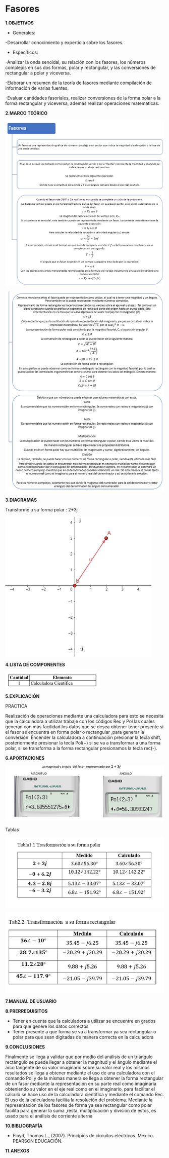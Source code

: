 # Fasores


**1.OBJETIVOS**

- Generales:

-Desarrollar conocimiento y experticia sobre los fasores.

- Específicos:

-Analizar la onda senoidal, su relación con los fasores, los números complejos en sus dos formas, polar y rectangular, y las conversiones de rectangular a polar y viceversa.

-Elaborar un resumen de la teoría de fasores mediante compilación de información de varias fuentes.

-Evaluar cantidades fasoriales, realizar conversiones de la forma polar a la forma rectangular y viceversa, además realizar operaciones matemáticas. 

**2.MARCO TEÓRICO**

![FASOR1](https://github.com/Katherine01-Arevalo/Fasores/blob/main/img/FASOR1.png)

![FASOR2](https://github.com/Katherine01-Arevalo/Fasores/blob/main/img/FASOR2.png)


**3.DIAGRAMAS**

Transforme a su forma polar : 2+3j

![diagrama](https://github.com/Katherine01-Arevalo/Fasores/blob/main/img/diagrama.PNG)

**4.LISTA DE COMPONENTES**

![elementos](https://github.com/Katherine01-Arevalo/Fasores/blob/main/img/elementos.PNG)

**5.EXPLICACIÓN**

PRACTICA 

Realización de operaciones mediante una calculadora para esto se necesita que la calculadora a utilizar trabaje con los códigos Rec y Pol las cuales generan  con más facilidad los datos que  se desea obtener tener presente si el fasor se encuentra en forma polar o rectangular ,para generar la conversión.
Encender la calculadora a continuación presionar la tecla shift, posteriormente presionar la tecla Pol(+) si se va a transformar a una forma polar, si se transforma a la forma rectangular   presionamos la tecla rec(-).

**6.APORTACIONES**

![simulacion](https://github.com/Katherine01-Arevalo/Fasores/blob/main/img/primero.PNG)

Tablas

![tabla1](https://github.com/Katherine01-Arevalo/Fasores/blob/main/img/tabla1.PNG)

![tabla2](https://github.com/Katherine01-Arevalo/Fasores/blob/main/img/tabla%202.PNG)

**7.MANUAL DE USUARIO**

**8.PRERREQUISITOS**

- Tener en cuenta  que la calculadora a utilizar se encuentre en grados para que genere los datos correctos 
- Tener presente  a que  forma se va a transformar ya sea rectangular o polar para que sean digitadas de manera correcta en  la calculadora 

**9.CONCLUSIONES**

Finalmente se llega a validar que por medio del análisis de un triángulo rectángulo se puede llegar a obtener la magnitud y el ángulo mediante el arco tangente de su valor imaginario sobre su valor real  y los mismos resultados se llega a obtener mediante el uso de una calculadora con el comando Pol y de la mismas manera se llega a obtener la forma rectangular de  un fasor mediante la representación en su parte real como imaginaria obteniendo su valor en el eje real como en  el imaginario, para facilitar el cálculo se hace uso de la calculadora  científica y mediante el comando Rec. El uso de la calculadora facilita la resolución del problema.
Mediante la representación de los fasores de forma ya sea rectangular como polar facilita para generar la suma ,resta, multiplicación y división de estos, es usado  para el análisis de corriente alterna 

**10.BIBLIOGRAFÍA**

- Floyd, Thomas L., (2007). Principios de circuitos eléctricos. México. PEARSON EDUCACIÓN.

**11.ANEXOS**

